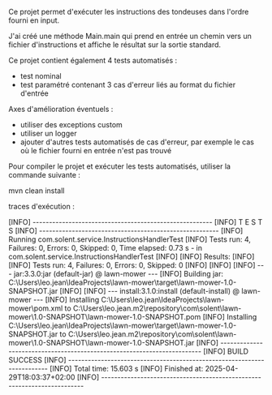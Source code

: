 Ce projet permet d'exécuter les instructions des tondeuses dans l'ordre fourni en input.

J'ai créé une méthode Main.main qui prend en entrée un chemin vers un fichier d'instructions et affiche le résultat sur la sortie standard.

Ce projet contient également 4 tests automatisés :
- test nominal
- test paramétré contenant 3 cas d'erreur liés au format du fichier d'entrée
  
Axes d'amélioration éventuels : 

- utiliser des exceptions custom
- utiliser un logger
- ajouter d'autres tests automatisés de cas d'erreur, par exemple le cas où le fichier fourni en entrée n'est pas trouvé



Pour compiler le projet et exécuter les tests automatisés, utiliser la commande suivante :

mvn clean install

traces d'exécution :

[INFO] -------------------------------------------------------
[INFO]  T E S T S
[INFO] -------------------------------------------------------
[INFO] Running com.solent.service.InstructionsHandlerTest
[INFO] Tests run: 4, Failures: 0, Errors: 0, Skipped: 0, Time elapsed: 0.73 s - in com.solent.service.InstructionsHandlerTest
[INFO]
[INFO] Results:
[INFO]
[INFO] Tests run: 4, Failures: 0, Errors: 0, Skipped: 0
[INFO]
[INFO]
[INFO] --- jar:3.3.0:jar (default-jar) @ lawn-mower ---
[INFO] Building jar: C:\Users\leo.jean\IdeaProjects\lawn-mower\target\lawn-mower-1.0-SNAPSHOT.jar
[INFO]
[INFO] --- install:3.1.0:install (default-install) @ lawn-mower ---
[INFO] Installing C:\Users\leo.jean\IdeaProjects\lawn-mower\pom.xml to C:\Users\leo.jean\.m2\repository\com\solent\lawn-mower\1.0-SNAPSHOT\lawn-mower-1.0-SNAPSHOT.pom
[INFO] Installing C:\Users\leo.jean\IdeaProjects\lawn-mower\target\lawn-mower-1.0-SNAPSHOT.jar to C:\Users\leo.jean\.m2\repository\com\solent\lawn-mower\1.0-SNAPSHOT\lawn-mower-1.0-SNAPSHOT.jar
[INFO] ------------------------------------------------------------------------
[INFO] BUILD SUCCESS
[INFO] ------------------------------------------------------------------------
[INFO] Total time:  15.603 s
[INFO] Finished at: 2025-04-29T18:03:37+02:00
[INFO] ------------------------------------------------------------------------
